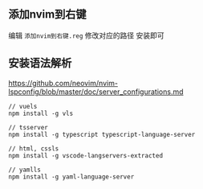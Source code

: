 ## 添加nvim到右键

编辑 ``添加nvim到右键.reg`` 修改对应的路径 安装即可

## 安装语法解析

https://github.com/neovim/nvim-lspconfig/blob/master/doc/server_configurations.md

```
// vuels
npm install -g vls

// tsserver
npm install -g typescript typescript-language-server

// html, cssls
npm install -g vscode-langservers-extracted

// yamlls
npm install -g yaml-language-server
```
